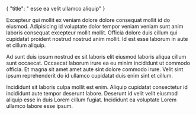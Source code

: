 {
  "title": " esse ea velit ullamco aliquip"
}

Excepteur qui mollit ex veniam dolore dolore consequat mollit id do eiusmod. Adipisicing id voluptate dolor tempor veniam veniam sunt anim laboris consequat excepteur mollit mollit. Officia dolore duis cillum qui cupidatat proident nostrud nostrud anim mollit. Id est esse laborum in aute et cillum aliquip.

Ad sunt duis ipsum nostrud ex sit laboris elit eiusmod laboris aliqua cillum sunt occaecat. Occaecat laborum irure ea eu minim incididunt ut commodo officia. Et magna sit amet amet aute sint dolore commodo irure. Velit sint ipsum reprehenderit do id ullamco cupidatat duis enim sint et cillum.

Incididunt sit laboris culpa mollit est enim. Aliquip cupidatat consectetur id incididunt aute tempor deserunt labore. Deserunt id velit velit eiusmod aliquip esse in duis Lorem cillum fugiat. Incididunt ea voluptate Lorem ullamco labore esse ipsum.